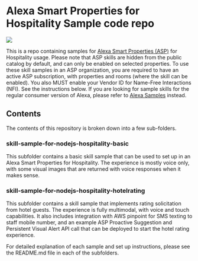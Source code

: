 # Alexa Smart Properties for Hospitality Sample code repo
<img src="https://m.media-amazon.com/images/G/01/mobile-apps/dex/alexa/alexa-skills-kit/tutorials/quiz-game/header._TTH_.png" />

This is a repo containing samples for [Alexa Smart Properties (ASP)](https://developer.amazon.com/en-US/alexa/alexa-smart-properties) for Hospitality usage. Please note that ASP skills are hidden from the public catalog by default, and can only be enabled on selected properties. To use these skill samples in an ASP organization, you are required to have an active ASP subscription, with properties and rooms (where the skill can be enabled).
You also MUST enable your Vendor ID for Name-Free Interactions (NFI). See the instructions below.
If you are looking for sample skills for the regular consumer version of Alexa, please refer to [Alexa Samples](https://github.com/alexa-samples) instead. 


## Contents
The contents of this repository is broken down into a few sub-folders.
### skill-sample-for-nodejs-hospitality-basic
This subfolder contains a basic skill sample that can be used to set up in an Alexa Smart Properties for Hospitality.  The experience is mostly voice only, with some visual images that are returned with voice responses when it makes sense.
### skill-sample-for-nodejs-hospitality-hotelrating
This subfolder contains a skill sample that implements rating solicitation from hotel guests.  The experience is fully multimodal, with voice and touch capabilities.  It also includes integration with AWS pinpoint for SMS texting to staff mobile number, and an example ASP Proactive Suggestion and Persistent Visual Alert API call that can be deployed to start the hotel rating experience.

For detailed explanation of each sample and set up instructions, please see the README.md file in each of the subfolders.